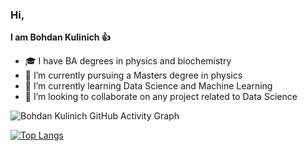 ### Hi, 
**I am Bohdan Kulinich :thumbsup:**


- 🎓 I have BA degrees in physics and biochemistry
- 🔭 I’m currently pursuing a Masters degree in physics
- 🌱 I’m currently learning Data Science and Machine Learning
- 👯 I’m looking to collaborate on any project related to Data Science

<!--
**Bohdan-at-Kulinich/Bohdan-at-Kulinich** is a ✨ _special_ ✨ repository because its `README.md` (this file) appears on your GitHub profile.

Here are some ideas to get you started:

- 🔭 I’m currently working on ...
- 🌱 I’m currently learning ...
- 👯 I’m looking to collaborate on ...
- 🤔 I’m looking for help with ...
- 💬 Ask me about ...
- 📫 How to reach me: ...
- 😄 Pronouns: ...
- ⚡ Fun fact: ...
-->

 ![Bohdan Kulinich GitHub Activity Graph](https://activity-graph.herokuapp.com/graph?username=Bohdan-at-Kulinich&theme=github-light&hide_border=true)

[![Top Langs](https://github-readme-stats.vercel.app/api/top-langs/?username=Bohdan-at-Kulinich&layout=compact)](https://github.com/anuraghazra/github-readme-stats)
